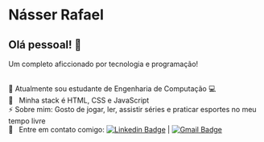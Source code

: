 
# Násser Rafael

## Olá pessoal! 👋
<!--
**nasserrafaelfk/nasserrafaelfk** is a ✨ _special_ ✨ repository because its `README.md` (this file) appears on your GitHub profile.

Here are some ideas to get you started:

- 🔭 I’m currently working on ...
- 🌱 I’m currently learning ...
- 👯 I’m looking to collaborate on ...
- 🤔 I’m looking for help with ...
- 💬 Ask me about ...
- 📫 How to reach me: ...
- 😄 Pronouns: ...
- ⚡ Fun fact: ...
-->
Um completo aficcionado por tecnologia e programação!

<br/> 🌱 Atualmente sou estudante de Engenharia de Computação :computer:
<br/> :rocket: &nbsp; Minha stack é HTML, CSS e JavaScript
<br/> ⚡ Sobre mim: Gosto de jogar, ler, assistir séries e praticar esportes no meu tempo livre
<br/> :email: &nbsp; Entre em contato comigo: [![Linkedin Badge](https://img.shields.io/badge/-NásserRafael-blue?style=flat-square&logo=Linkedin&logoColor=white&link=https://www.linkedin.com/in/nasserrafaelfk/)](https://www.linkedin.com/in/nasserrafaelfk/) 
| 
[![Gmail Badge](https://img.shields.io/badge/-nasserfoster@gmail.com-c14438?style=flat-square&logo=Gmail&logoColor=white&link=mailto:nasserfoster@gmail.com)](mailto:tgmarinho@gmail.com)
